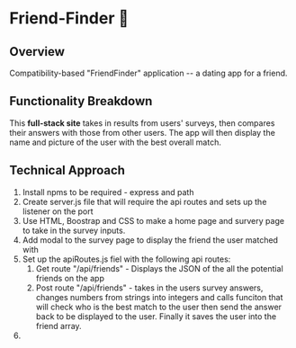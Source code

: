 # Friend-Finder :dancers:

## Overview

Compatibility-based "FriendFinder" application --  a dating app for a friend.

## Functionality Breakdown
This **full-stack site** takes in results from users' surveys, then compares their answers with those from other users. The app will then display the name and picture of the user with the best overall match.

## Technical Approach
1. Install npms to be required - express and path
1. Create server.js file that will require the api routes and sets up the listener on the port
1. Use HTML, Boostrap and CSS to make a home page and survery page to take in the survey inputs. 
1. Add modal to the survey page to display the friend the user matched with 
1. Set up the apiRoutes.js fiel with the following api routes:
    1. Get route "/api/friends" -  Displays the JSON of the all the potential friends on the app
    1. Post route "/api/friends" - takes in the users survey answers, changes numbers from strings into integers  and calls funciton that will check who is the best match to the user then send the answer back to be displayed to the user.  Finally it saves the user into the friend array. 
1. 
